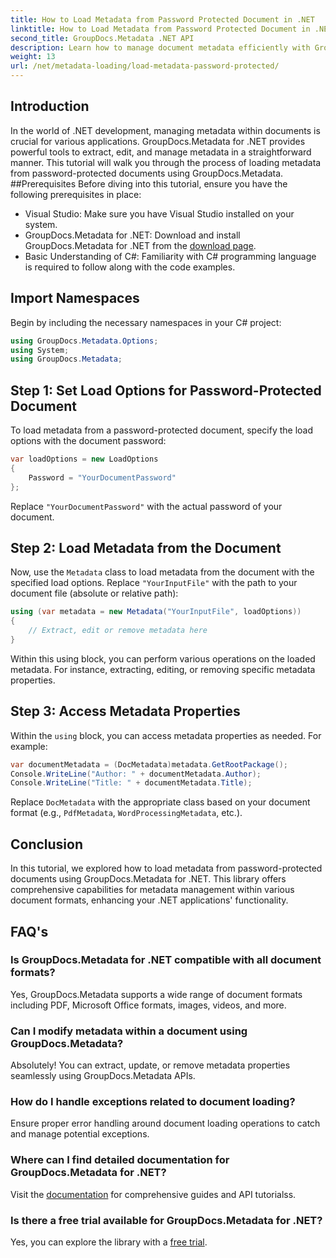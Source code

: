 ```yaml
---
title: How to Load Metadata from Password Protected Document in .NET
linktitle: How to Load Metadata from Password Protected Document in .NET
second_title: GroupDocs.Metadata .NET API
description: Learn how to manage document metadata efficiently with GroupDocs.Metadata for .NET. Extract, edit, and handle metadata seamlessly in your .NET applications.
weight: 13
url: /net/metadata-loading/load-metadata-password-protected/
---
```

## Introduction
In the world of .NET development, managing metadata within documents is crucial for various applications. GroupDocs.Metadata for .NET provides powerful tools to extract, edit, and manage metadata in a straightforward manner. This tutorial will walk you through the process of loading metadata from password-protected documents using GroupDocs.Metadata.
##Prerequisites
Before diving into this tutorial, ensure you have the following prerequisites in place:
- Visual Studio: Make sure you have Visual Studio installed on your system.
- GroupDocs.Metadata for .NET: Download and install GroupDocs.Metadata for .NET from the [download page](https://releases.groupdocs.com/metadata/net/).
- Basic Understanding of C#: Familiarity with C# programming language is required to follow along with the code examples.

## Import Namespaces
Begin by including the necessary namespaces in your C# project:
```csharp
using GroupDocs.Metadata.Options;
using System;
using GroupDocs.Metadata;
```
## Step 1: Set Load Options for Password-Protected Document
To load metadata from a password-protected document, specify the load options with the document password:
```csharp
var loadOptions = new LoadOptions
{
    Password = "YourDocumentPassword"
};
```
Replace `"YourDocumentPassword"` with the actual password of your document.
## Step 2: Load Metadata from the Document
Now, use the `Metadata` class to load metadata from the document with the specified load options. Replace `"YourInputFile"` with the path to your document file (absolute or relative path):
```csharp
using (var metadata = new Metadata("YourInputFile", loadOptions))
{
    // Extract, edit or remove metadata here
}
```
Within this using block, you can perform various operations on the loaded metadata. For instance, extracting, editing, or removing specific metadata properties.
## Step 3: Access Metadata Properties
Within the `using` block, you can access metadata properties as needed. For example:
```csharp
var documentMetadata = (DocMetadata)metadata.GetRootPackage();
Console.WriteLine("Author: " + documentMetadata.Author);
Console.WriteLine("Title: " + documentMetadata.Title);
```
Replace `DocMetadata` with the appropriate class based on your document format (e.g., `PdfMetadata`, `WordProcessingMetadata`, etc.).

## Conclusion
In this tutorial, we explored how to load metadata from password-protected documents using GroupDocs.Metadata for .NET. This library offers comprehensive capabilities for metadata management within various document formats, enhancing your .NET applications' functionality.

## FAQ's
### Is GroupDocs.Metadata for .NET compatible with all document formats?
Yes, GroupDocs.Metadata supports a wide range of document formats including PDF, Microsoft Office formats, images, videos, and more.
### Can I modify metadata within a document using GroupDocs.Metadata?
Absolutely! You can extract, update, or remove metadata properties seamlessly using GroupDocs.Metadata APIs.
### How do I handle exceptions related to document loading?
Ensure proper error handling around document loading operations to catch and manage potential exceptions.
### Where can I find detailed documentation for GroupDocs.Metadata for .NET?
Visit the [documentation](https://tutorials.groupdocs.com/metadata/net/) for comprehensive guides and API tutorialss.
### Is there a free trial available for GroupDocs.Metadata for .NET?
Yes, you can explore the library with a [free trial](https://releases.groupdocs.com/).
